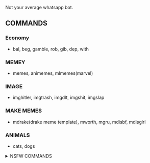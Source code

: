 Not your average whatsapp bot. 

## COMMANDS
### Economy
- bal, beg, gamble, rob, gib, dep, with
### MEMEY
- memes, animemes, mlmemes(marvel)
### IMAGE
- imghitler, imgtrash, imgdlt, imgshit, imgslap
### MAKE MEMES
- mdrake(drake meme template), mworth, mgru, mdisbf, mdisgirl
### ANIMALS
- cats, dogs

<details> 
  <summary>NSFW COMMANDS</summary>
  sendd*ck(send dickpics to someone), sendb**bb, IMAGE - b**bs, p*ssy, cum, ass, lesbian, milfs, kimono, egirl, asian, hentai, r34
</details>


